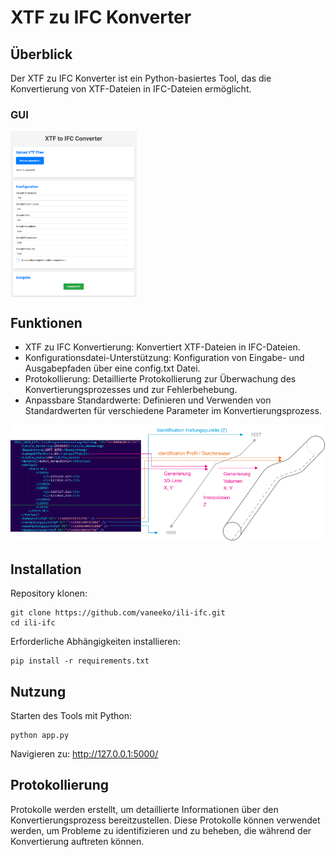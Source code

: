 # XTF zu IFC Konverter
## Überblick
Der XTF zu IFC Konverter ist ein Python-basiertes Tool, das die Konvertierung von XTF-Dateien in IFC-Dateien ermöglicht.
### GUI
<div style="overflow: auto;">
    <img src="img/GUI_XTFtoIFC.png" width=40% style="float: left; margin-right: 10px;">
</div>

<div style="clear: both;"></div>

## Funktionen
- XTF zu IFC Konvertierung: Konvertiert XTF-Dateien in IFC-Dateien.
- Konfigurationsdatei-Unterstützung: Konfiguration von Eingabe- und Ausgabepfaden über eine config.txt Datei.
- Protokollierung: Detaillierte Protokollierung zur Überwachung des Konvertierungsprozesses und zur Fehlerbehebung.
- Anpassbare Standardwerte: Definieren und Verwenden von Standardwerten für verschiedene Parameter im Konvertierungsprozess.
  
![Bild der Konvertierungslogik](img/conv.png)
## Installation
Repository klonen:
```
git clone https://github.com/vaneeko/ili-ifc.git
cd ili-ifc
```
Erforderliche Abhängigkeiten installieren:
```
pip install -r requirements.txt
```
## Nutzung
Starten des Tools mit Python:
```
python app.py
```
Navigieren zu: http://127.0.0.1:5000/

## Protokollierung
Protokolle werden erstellt, um detaillierte Informationen über den Konvertierungsprozess bereitzustellen. Diese Protokolle können verwendet werden, um Probleme zu identifizieren und zu beheben, die während der Konvertierung auftreten können.
